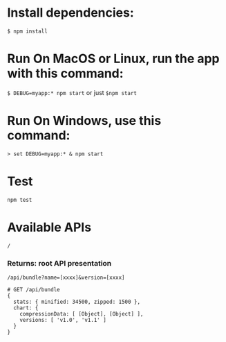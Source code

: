# Install dependencies:
`$ npm install`

# Run On MacOS or Linux, run the app with this command:
`$ DEBUG=myapp:* npm start` or just `$npm start`

# Run On Windows, use this command:
`> set DEBUG=myapp:* & npm start`

# Test
`npm test`

# Available APIs

`/`

### Returns: root API presentation 


`/api/bundle?name=[xxxx]&version=[xxxx]`

```
# GET /api/bundle
{
  stats: { minified: 34500, zipped: 1500 },
  chart: {
    compressionData: [ [Object], [Object] ],
    versions: [ 'v1.0', 'v1.1' ]
  }
}
```
